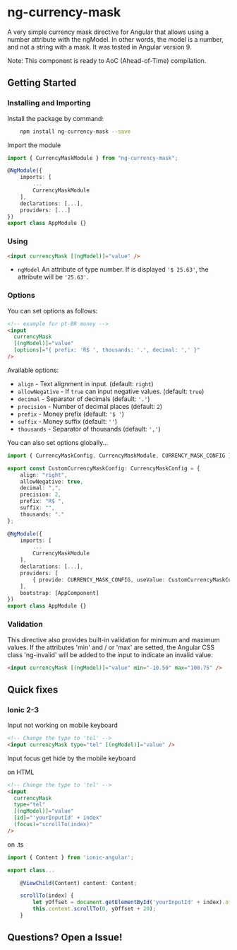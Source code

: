 # ng-currency-mask

A very simple currency mask directive for Angular that allows using a number attribute with the ngModel. In other words, the model is a number, and not a string with a mask. It was tested in Angular version 9.

Note: This component is ready to AoC (Ahead-of-Time) compilation.

## Getting Started

### Installing and Importing

Install the package by command:

```sh
    npm install ng-currency-mask --save
```

Import the module

```ts
import { CurrencyMaskModule } from "ng-currency-mask";

@NgModule({
    imports: [
        ...
        CurrencyMaskModule
    ],
    declarations: [...],
    providers: [...]
})
export class AppModule {}
```

### Using

```html
<input currencyMask [(ngModel)]="value" />
```

- `ngModel` An attribute of type number. If is displayed `'$ 25.63'`, the attribute will be `'25.63'`.

### Options

You can set options as follows:

```html
<!-- example for pt-BR money -->
<input
  currencyMask
  [(ngModel)]="value"
  [options]="{ prefix: 'R$ ', thousands: '.', decimal: ',' }"
/>
```

Available options:

- `align` - Text alignment in input. (default: `right`)
- `allowNegative` - If `true` can input negative values. (default: `true`)
- `decimal` - Separator of decimals (default: `'.'`)
- `precision` - Number of decimal places (default: `2`)
- `prefix` - Money prefix (default: `'$ '`)
- `suffix` - Money suffix (default: `''`)
- `thousands` - Separator of thousands (default: `','`)

You can also set options globally...

```ts
import { CurrencyMaskConfig, CurrencyMaskModule, CURRENCY_MASK_CONFIG } from 'ng-currency-mask';

export const CustomCurrencyMaskConfig: CurrencyMaskConfig = {
    align: "right",
    allowNegative: true,
    decimal: ",",
    precision: 2,
    prefix: "R$ ",
    suffix: "",
    thousands: "."
};

@NgModule({
    imports: [
        ...
        CurrencyMaskModule
    ],
    declarations: [...],
    providers: [
        { provide: CURRENCY_MASK_CONFIG, useValue: CustomCurrencyMaskConfig }
    ],
    bootstrap: [AppComponent]
})
export class AppModule {}
```

### Validation

This directive also provides built-in validation for minimum and maximum values. If the attributes 'min' and / or 'max' are setted, the Angular CSS class 'ng-invalid' will be added to the input to indicate an invalid value.

```html
<input currencyMask [(ngModel)]="value" min="-10.50" max="100.75" />
```

## Quick fixes

### Ionic 2-3

Input not working on mobile keyboard

```html
<!-- Change the type to 'tel' -->
<input currencyMask type="tel" [(ngModel)]="value" />
```

Input focus get hide by the mobile keyboard

on HTML

```html
<!-- Change the type to 'tel' -->
<input
  currencyMask
  type="tel"
  [(ngModel)]="value"
  [id]="'yourInputId' + index"
  (focus)="scrollTo(index)"
/>
```

on .ts

```ts
import { Content } from 'ionic-angular';

export class...

    @ViewChild(Content) content: Content;

    scrollTo(index) {
        let yOffset = document.getElementById('yourInputId' + index).offsetTop;
        this.content.scrollTo(0, yOffset + 20);
    }
```

## Questions? Open a Issue!

